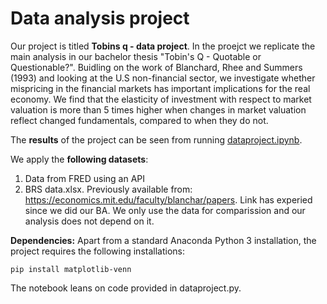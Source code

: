 # Data analysis project

Our project is titled **Tobins q - data project**. In the proejct we replicate the main analysis in our bachelor thesis "Tobin's Q - Quotable or Questionable?". Buidling on the work of Blanchard, Rhee and Summers (1993) and looking at the U.S non-financial sector, we investigate whether mispricing in the financial markets has important implications for the real economy. We find that the elasticity of investment with respect to market valuation is more than 5 times higher when changes in market valuation reflect changed fundamentals, compared to when they do not.

The **results** of the project can be seen from running [dataproject.ipynb](dataproject.ipynb).

We apply the **following datasets**:

1. Data from FRED using an API 
1. BRS data.xlsx. Previously available from: https://economics.mit.edu/faculty/blanchar/papers. Link has experied since we did our BA. We only use the data for comparission and our analysis does not depend on it.

**Dependencies:** Apart from a standard Anaconda Python 3 installation, the project requires the following installations:

``pip install matplotlib-venn``

The notebook leans on code provided in dataproject.py.